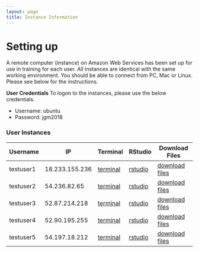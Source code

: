 ```yaml
---
layout: page
title: Instance Information
---
```


# Setting up

A remote computer (instance) on Amazon Web Services has been set up for use in training for each user. All instances are identical with the same working environment. You should be able to connect from PC, Mac or Linux. Please see below for the instructions.

**User Credentials**
To logon to the instances, please use the below credentials. 

- Username: ubuntu
- Password: jgm2018

### User Instances
| Username  | IP             | Terminal                                                                      | RStudio                                                          | Download Files                                                     |
|-----------|----------------|-------------------------------------------------------------------------------|------------------------------------------------------------------|--------------------------------------------------------------------|
| testuser1 | 18.233.155.236 | <a href='http://18.233.155.236:8888/terminals/1' target='_blank'>terminal</a> | <a href='http://18.233.155.236:8787' target='_blank'>rstudio</a> | <a href='http://18.233.155.236' target='_blank'>download files</a> |
| testuser2 | 54.236.82.65   | <a href='http://54.236.82.65:8888/terminals/1' target='_blank'>terminal</a>   | <a href='http://54.236.82.65:8787' target='_blank'>rstudio</a>   | <a href='http://54.236.82.65' target='_blank'>download files</a>   |
| testuser3 | 52.87.214.218  | <a href='http://52.87.214.218:8888/terminals/1' target='_blank'>terminal</a>  | <a href='http://52.87.214.218:8787' target='_blank'>rstudio</a>  | <a href='http://52.87.214.218' target='_blank'>download files</a>  |
| testuser4 | 52.90.195.255  | <a href='http://52.90.195.255:8888/terminals/1' target='_blank'>terminal</a>  | <a href='http://52.90.195.255:8787' target='_blank'>rstudio</a>  | <a href='http://52.90.195.255' target='_blank'>download files</a>  |
| testuser5 | 54.197.18.212  | <a href='http://54.197.18.212:8888/terminals/1' target='_blank'>terminal</a>  | <a href='http://54.197.18.212:8787' target='_blank'>rstudio</a>  | <a href='http://54.197.18.212' target='_blank'>download files</a>  |
